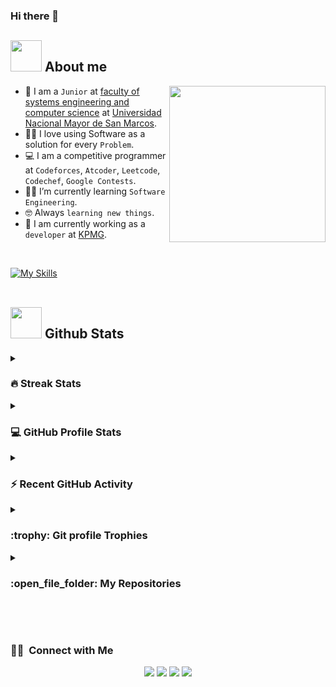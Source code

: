 ### Hi there 👋

## <picture><img src = "https://github.com/7oSkaaa/7oSkaaa/blob/main/Images/about_me.gif?raw=true" width = 50px></picture> About me
<picture> <img align="right" src="https://github.com/7oSkaaa/7oSkaaa/blob/main/Images/Right_Side.gif?raw=true" width = 250px></picture>

- :school: I am a `Junior` at [faculty of systems engineering and computer science](http://sistemas.unmsm.pe/) at [Universidad Nacional Mayor de San Marcos](http://unmsm.edu.pe).
- :technologist: I love using Software as a solution for every `Problem`.
- :computer: I am a competitive programmer at `Codeforces`, `Atcoder`, `Leetcode`, `Codechef`, `Google Contests`.
- :student: I’m currently learning `Software Engineering`.
- :nerd_face: Always `learning new things`.
- :thinking: I am currently working as a `developer` at [KPMG](http://kpmg.com/pe/es/home.html).
<br>

[![My Skills](https://skillicons.dev/icons?i=anaconda,idea,vscode,py,cpp,git,github,figma,html,css,discord)](https://skillicons.dev)
<br><br>

## <picture> <img src = "https://github.com/7oSkaaa/7oSkaaa/blob/main/Images/Statistics.gif?raw=true" width = 50px>  </picture> Github Stats

<details><summary><h3> 🔥 Streak Stats</h3></summary>
----	
<p align="center"><img src="https://github-readme-streak-stats.herokuapp.com/?user=AnthonyLlactahuaman&theme=tokyonight_duo" alt="AnthonyLlactahuaman" /></p>
</details>
  
<details><summary><h3>💻 GitHub Profile Stats</h3></summary>
----
<p align="center">
    <a href="https://github.com/anuraghazra/github-readme-stats">
	    <img alt="7oSkaaa's Github Stats" src="https://github-readme-stats.vercel.app/api?username=AnthonyLlactahuaman&show_icons=true&count_private=true&locale=en&theme=tokyonight&layout=compact" height="230px"/></a>
	  <img src="https://github-readme-stats.vercel.app/api/top-langs?username=AnthonyLlactahuaman&langs_count=10&show_icons=true&locale=en&theme=tokyonight" alt="7oSkaaa" height="230px"/>
<br/>
  <b>Note:</b> Top languages is only a metric of the languages my public code consists of and doesn't reflect experience or skill level.
  </p>
</details>

<details><summary><h3>⚡ Recent GitHub Activity</h3></summary>
----
[![AnthonyLlactahuaman's github activity graph](https://github-readme-activity-graph.cyclic.app/graph?username=AnthonyLlactahuaman&theme=github	)](https://github.com/AnthonyLlactahuaman/github-readme-activity-graph)
</details>

<details><summary> <h3> :trophy: Git profile Trophies </h3></summary>
----
<p align="center"> <a href="https://github.com/ryo-ma/github-profile-trophy"><img src="https://github-profile-trophy.vercel.app/?username=AnthonyLlactahuaman&layout=compact&theme=tokyonight&column=4&margin-w=15&margin-h=15" alt="AnthonyLlactahuaman" /></a> </p>
</details>

<details><summary><h3> :open_file_folder: My Repositories </h3></summary>
----
<div>
  <p align="center">
	<a href="https://github.com/7oSkaaa/LeetCode_DailyChallenge_2023">
      		<img src="https://github-readme-stats.vercel.app/api/pin/?username=7oSkaaa&repo=LeetCode_DailyChallenge_2023&theme=tokyonight" alt="GitHub Stats" />
    	</a>
	<a href="https://github.com/7oSkaaa/Ahmed-Hossam">
      		<img src="https://github-readme-stats.vercel.app/api/pin/?username=7oSkaaa&repo=Ahmed-Hossam&theme=tokyonight" alt="GitHub Stats" />
    	</a>
    	<a href="https://github.com/7oSkaaa/Strees_Testing">
      		<img src="https://github-readme-stats.vercel.app/api/pin/?username=7oSkaaa&repo=Strees_Testing&theme=tokyonight" alt="GitHub Stats" />
    	</a>
    	<a href="https://github.com/7oSkaaa/CP-Templates">
      		<img src="https://github-readme-stats.vercel.app/api/pin/?username=7oSkaaa&repo=CP-Templates&theme=tokyonight" alt="GitHub Stats" />
    	</a>
    	<a href="https://github.com/7oSkaaa/Codeforces-Polygon-Template">
      		<img src="https://github-readme-stats.vercel.app/api/pin/?username=7oSkaaa&repo=Codeforces-Polygon-Template&theme=tokyonight" alt="GitHub Stats" />
    	</a>
	<a href="https://github.com/7oSkaaa/Some-Linux-Commands">
      		<img src="https://github-readme-stats.vercel.app/api/pin/?username=7oSkaaa&repo=Some-Linux-Commands&theme=tokyonight" alt="GitHub Stats" />
    	</a>
  </p>
</div>
</details>

<br></br>
### 🤝🏻 &nbsp;Connect with Me

<p align="center">
<a href="https://linkedin.com/in/anthonyllactahuaman"><img src="https://img.shields.io/badge/-Anthony%20Llactahuaman-0077B5?style=flat&logo=Linkedin&logoColor=white"/></a>
<a href="mailto:anthony.llactahuaman.m@gmail.com"><img src="https://img.shields.io/badge/-anthony.llactahuaman.m@gmail.com-D14836?style=flat&logo=Gmail&logoColor=white"/></a>
<a href="https://instagram.com/TonyLlacta"><img src="https://img.shields.io/badge/-@TonyLlacta_-E4405F?style=flat&logo=Instagram&logoColor=white"/></a>
<a href="https://facebook.com/anthonyjoel.llactahuamanmugersa"><img src="https://img.shields.io/badge/-Anthony%20Llactahuaman-1877F2?style=flat&logo=Facebook&logoColor=white"/></a>
</p>
